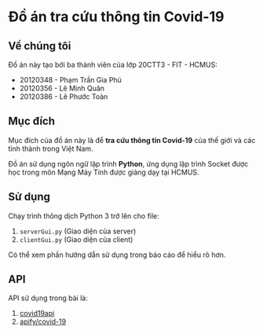 # Đồ án tra cứu thông tin Covid-19


## Về chúng tôi


Đồ án này tạo bởi ba thành viên của lớp 20CTT3 - FIT - HCMUS:
- 20120348 - Phạm Trần Gia Phú
- 20120356 - Lê Minh Quân
- 20120386 - Lê Phước Toàn

## Mục đích

Mục đích của đồ án này là để **tra cứu thông tin Covid-19** của thế giới và các tỉnh thành trong Việt Nam.

Đồ án sử dụng ngôn ngữ lập trình **Python**, ứng dụng lập trình Socket được học trong môn Mạng Máy Tính được giảng dạy tại HCMUS.

## Sử dụng

Chạy trình thông dịch Python 3 trở lên cho file:

1. `serverGui.py` (Giao diện của server)
2. `clientGui.py` (Giao diện của client)

Có thể xem phần hướng dẫn sử dụng trong báo cáo để hiểu rõ hơn.

## API

API sử dụng trong bài là:
1. [covid19api](https://covid19api.com/)
2. [apify/covid-19](https://github.com/apify/covid-19#master:vietnam)